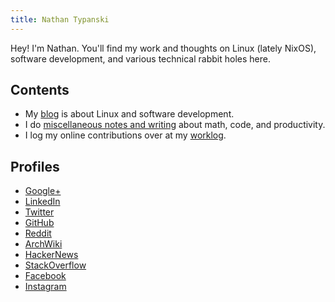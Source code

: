 ```yaml
---
title: Nathan Typanski
---
```


Hey! I'm Nathan. You'll find my work and thoughts on Linux (lately NixOS), software development, and various technical rabbit holes here.

## Contents

- My [blog](blog.html) is about Linux and software development.
- I do [miscellaneous notes and writing](/pages.html) about math, code, and productivity.
- I log my online contributions over at my [worklog](worklog.html).

## Profiles

* [Google+](https://plus.google.com/+NathanTypanski/about)
* [LinkedIn](http://www.linkedin.com/pub/nathan-typanski/54/2a5/a01/)
* [Twitter](https://twitter.com/nathantypanski)
* [GitHub](https://github.com/nathantypanski)
* [Reddit](https://www.reddit.com/user/euid)
* [ArchWiki](https://wiki.archlinux.org/index.php/Special:Contributions/Ndt)
* [HackerNews](https://news.ycombinator.com/user?id=euid)
* [StackOverflow](https://stackoverflow.com/users/1828408/ndt)
* [Facebook](https://facebook.com/nathantypanski)
* [Instagram](https://instagram.com/nathantypanski)
